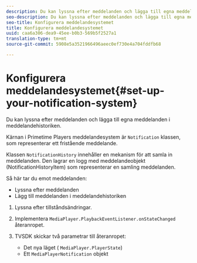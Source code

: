 ```yaml
---
description: Du kan lyssna efter meddelanden och lägga till egna meddelanden i meddelandehistoriken.
seo-description: Du kan lyssna efter meddelanden och lägga till egna meddelanden i meddelandehistoriken.
seo-title: Konfigurera meddelandesystemet
title: Konfigurera meddelandesystemet
uuid: caa6a306-dea9-45ee-b0b3-569b5f2527a1
translation-type: tm+mt
source-git-commit: 5908e5a3521966496aeec0ef730e4a704fddfb68

---
```



# Konfigurera meddelandesystemet{#set-up-your-notification-system}

Du kan lyssna efter meddelanden och lägga till egna meddelanden i meddelandehistoriken.

Kärnan i Primetime Players meddelandesystem är `Notification` klassen, som representerar ett fristående meddelande.

Klassen `NotificationHistory` innehåller en mekanism för att samla in meddelanden. Den lagrar en logg med meddelandeobjekt (NotificationHistoryItem) som representerar en samling meddelanden.

Så här tar du emot meddelanden:

* Lyssna efter meddelanden
* Lägg till meddelanden i meddelandehistoriken

1. Lyssna efter tillståndsändringar.
1. Implementera `MediaPlayer.PlaybackEventListener.onStateChanged` återanropet.
1. TVSDK skickar två parametrar till återanropet:

   * Det nya läget ( `MediaPlayer.PlayerState`)
   * Ett `MediaPlayerNotification` objekt

